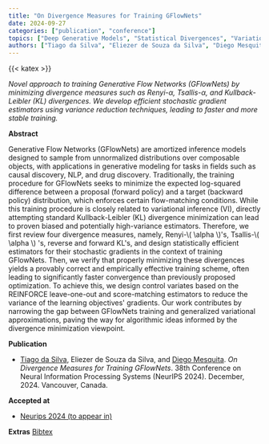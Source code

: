 ```yaml
---
title: "On Divergence Measures for Training GFlowNets"
date: 2024-09-27
categories: ["publication", "conference"]
topics: ["Deep Generative Models", "Statistical Divergences", "Variational Inference", "Generative Flow Networks"]
authors: ["Tiago da Silva", "Eliezer de Souza da Silva", "Diego Mesquita"]
---
```

{{< katex >}}

*Novel approach to training Generative Flow Networks (GFlowNets) by minimizing divergence measures such as Renyi-$\alpha$, Tsallis-$\alpha$, and Kullback-Leibler (KL) divergences. We develop efficient stochastic gradient estimators using variance reduction techniques, leading to faster and more stable training.*
<!--more-->
**Abstract** 

Generative Flow Networks (GFlowNets) are amortized inference models designed to sample from unnormalized distributions over composable objects, with applications in generative modeling for tasks in fields such as causal discovery, NLP, and drug discovery. Traditionally, the training procedure for GFlowNets seeks to minimize the expected log-squared difference between a proposal (forward policy) and a target (backward policy) distribution, which enforces certain flow-matching conditions. While this training procedure is closely related to variational inference (VI), directly attempting standard Kullback-Leibler (KL) divergence minimization can lead to proven biased and potentially high-variance estimators. Therefore, we first review four divergence measures, namely, Renyi-\\( \alpha \\)'s, Tsallis-\\( \alpha \\) 's, reverse and forward KL's, and design statistically efficient estimators for their stochastic gradients in the context of training GFlowNets. Then, we verify that properly minimizing these divergences yields a provably correct and empirically effective training scheme, often leading to significantly faster convergence than previously proposed optimization. To achieve this, we design control variates based on the REINFORCE leave-one-out and score-matching estimators to reduce the variance of the learning objectives' gradients. Our work contributes by narrowing the gap between GFlowNets training and generalized variational approximations, paving the way for algorithmic ideas informed by the divergence minimization viewpoint. 

**Publication**

* [Tiago da Silva](https://www.linkedin.com/in/tiagodasilvah/), Eliezer de Souza da Silva, and [Diego Mesquita](https://www.cs.helsinki.fi/u/aklami/). *On Divergence Measures for Training GFlowNets*. 38th Conference on Neural Information Processing Systems (NeurIPS 2024). December, 2024. Vancouver, Canada. 

**Accepted at**
- [Neurips 2024 (to appear in)](https://openreview.net/forum?id=N5H4z0Pzvn)

**Extras**
[Bibtex](bibtex/bib.bib)

